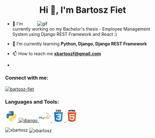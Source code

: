 <h1 align="center">Hi 👋, I'm Bartosz Fiet</h1>
<img align="right" width="400" src="https://media.tenor.com/NOYF3f82b_gAAAAC/programmer.gif" alt="gif">

- :construction_worker: I'm currently working on my Bachelor's thesis - Employee Management System using Django REST Framework and React :)

- 🌱 I’m currently learning **Python, Django, Django REST Framework**

- 📫 How to reach me **xbartoszf@gmail.com**

- 

<h3 align="left">Connect with me:</h3>
<p align="left">
<a href="https://linkedin.com/in/bartosz-fiet" target="blank"><img align="center" src="https://raw.githubusercontent.com/rahuldkjain/github-profile-readme-generator/master/src/images/icons/Social/linked-in-alt.svg" alt="bartosz-fiet" height="30" width="40" /></a>
</p>

<h3 align="left">Languages and Tools:</h3>
<p align="left"> 
    <a href="https://www.python.org" target="_blank" rel="noreferrer"> <img src="https://raw.githubusercontent.com/devicons/devicon/master/icons/python/python-original.svg" alt="python" width="40" height="40"/> </a>
  <a href="https://www.djangoproject.com/" target="_blank" rel="noreferrer"> <img src="https://cdn.worldvectorlogo.com/logos/django.svg" alt="django" width="40" height="40"/> </a> 
    <a href="https://www.mysql.com/" target="_blank" rel="noreferrer"> <img src="https://raw.githubusercontent.com/devicons/devicon/master/icons/mysql/mysql-original-wordmark.svg" alt="mysql" width="40" height="40"/> </a>
  <a href="https://www.w3schools.com/css/" target="_blank" rel="noreferrer"> <img src="https://raw.githubusercontent.com/devicons/devicon/master/icons/css3/css3-original-wordmark.svg" alt="css3" width="40" height="40"/> </a> 
  <a href="https://www.w3.org/html/" target="_blank" rel="noreferrer"> <img src="https://raw.githubusercontent.com/devicons/devicon/master/icons/html5/html5-original-wordmark.svg" alt="html5" width="40" height="40"/> </a> 

 </p>

<p><img align="left" src="https://github-readme-stats.vercel.app/api/top-langs?username=xbartosz&show_icons=true&locale=en&layout=compact" alt="xbartosz" /></p>

<p>&nbsp;<img align="center" src="https://github-readme-stats.vercel.app/api?username=xbartosz&show_icons=true&locale=en" alt="xbartosz" /></p>
